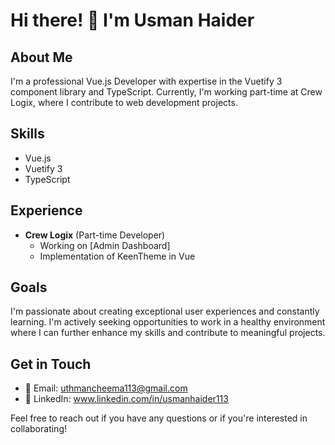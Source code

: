# Hi there! 👋 I'm Usman Haider

## About Me
I'm a professional Vue.js Developer with expertise in the Vuetify 3 component library and TypeScript. Currently, I'm working part-time at Crew Logix, where I contribute to web development projects.

## Skills
- Vue.js
- Vuetify 3
- TypeScript

## Experience
- **Crew Logix** (Part-time Developer)
  - Working on [Admin Dashboard]
  - Implementation of KeenTheme in Vue

## Goals
I'm passionate about creating exceptional user experiences and constantly learning. I'm actively seeking opportunities to work in a healthy environment where I can further enhance my skills and contribute to meaningful projects.

## Get in Touch
- 📧 Email: uthmancheema113@gmail.com
- 💼 LinkedIn: www.linkedin.com/in/usmanhaider113

Feel free to reach out if you have any questions or if you're interested in collaborating!

<!-- Add badges, stats, or any other custom elements you prefer -->


